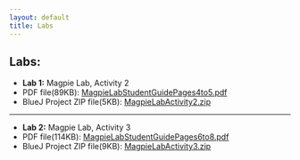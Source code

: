 ```yaml
---
layout: default
title: Labs
---
```

## Labs:

+ **Lab 1:** Magpie Lab, Activity 2
+ PDF file(89KB): [MagpieLabStudentGuidePages4to5.pdf](/apcompsci3/assets/MagpieLabStudentGuidePages4to5)
+ BlueJ Project ZIP file(5KB): [MagpieLabActivity2.zip](/apcompsci3/assets/MagpieLabActivity2)

---

+ **Lab 2:** Magpie Lab, Activity 3
+ PDF file(114KB): [MagpieLabStudentGuidePages6to8.pdf](/apcompsci3/assets/MagpieLabStudentGuidePages6to8)
+ BlueJ Project ZIP file(9KB): [MagpieLabActivity3.zip](/apcompsci3/assets/MagpieLabActivity3)

